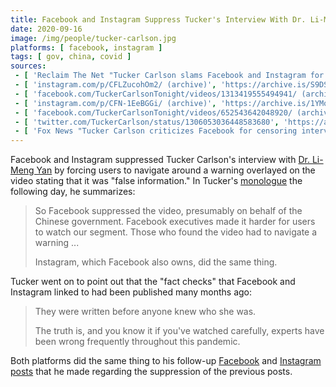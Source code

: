 ```yaml
---
title: Facebook and Instagram Suppress Tucker's Interview With Dr. Li-Meng Yan
date: 2020-09-16
image: /img/people/tucker-carlson.jpg
platforms: [ facebook, instagram ]
tags: [ gov, china, covid ]
sources:
 - [ 'Reclaim The Net "Tucker Carlson slams Facebook and Instagram for censoring his Dr. Li-Meng Yan interview" by Tom Parker (17 Sep 2020)', 'https://reclaimthenet.org/facebook-censors-tucker-dr-yan/' ]
 - [ 'instagram.com/p/CFLZucohOm2/ (archive)', 'https://archive.is/S9DSo' ]
 - [ 'facebook.com/TuckerCarlsonTonight/videos/1313419555494941/ (archive)', 'https://archive.is/6p3FF' ]
 - [ 'instagram.com/p/CFN-1EeBGGi/ (archive)', 'https://archive.is/1YMoY' ]
 - [ 'facebook.com/TuckerCarlsonTonight/videos/652543642048920/ (archive)', 'https://archive.vn/XHNjl' ]
 - [ 'twitter.com/TuckerCarlson/status/1306053036448583680', 'https://archive.is/0HixN' ]
 - [ 'Fox News "Tucker Carlson criticizes Facebook for censoring interview with Chinese virologist" by Sam Dorman (17 Sep 2020)', 'https://archive.is/qQqzp' ]
---
```


Facebook and Instagram suppressed Tucker Carlson's interview with [Dr. Li-Meng
Yan](/events/twitter-bans-dr-li-meng-yan/) by forcing users to navigate around
a warning overlayed on the video stating that it was "false information." In
Tucker's
[monologue](https://www.facebook.com/TuckerCarlsonTonight/videos/652543642048920/)
the following day, he summarizes:
> So Facebook suppressed the video, presumably on behalf of the Chinese
> government. Facebook executives made it harder for users to watch our
> segment. Those who found the video had to navigate a warning ...
>
> Instagram, which Facebook also owns, did the same thing.

Tucker went on to point out that the "fact checks" that Facebook and Instagram
linked to had been published many months ago:
> They were written before anyone knew who she was.
>
> The truth is, and you know it if you've watched carefully, experts have been
> wrong frequently throughout this pandemic.

Both platforms did the same thing to his follow-up
[Facebook](https://archive.vn/XHNjl) and [Instagram
posts](https://archive.is/1YMoY) that he made regarding the suppression of the
previous posts.
